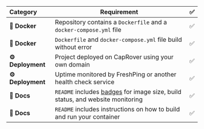 |  Category  | Requirement                                                                                          | ✅ |
|:---------- |------------------------------------------------------------------------------------------------------|:-:|
| **🐳 Docker** | Repository contains a `Dockerfile` and a `docker-compose.yml` file                                 |✅ |
| **🐳 Docker** | `Dockerfile` and `docker-compose.yml` file build without error                                     |✅ |
| **⚙️ Deployment** | Project deployed on CapRover using your own domain                                              |✅ |    
| **⚙️ Deployment** | Uptime monitored by FreshPing or another health check service                                   |✅ |
|  **📝 Docs**  | `README` includes [badges](https://shields.io) for image size, build status, and website monitoring |✅ |
|  **📝 Docs**  | `README` includes instructions on how to build and run your container                               |✅ |